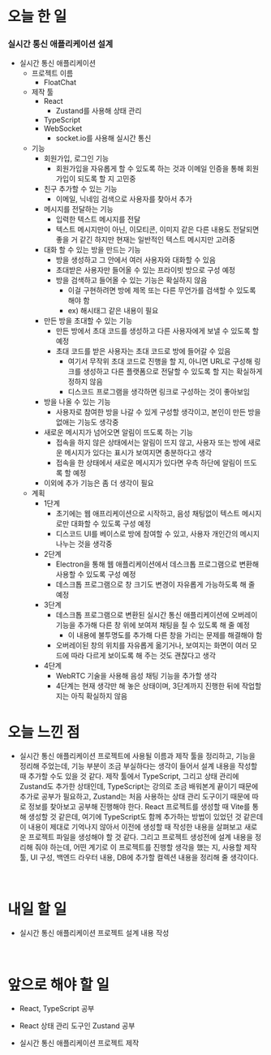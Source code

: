 # 오늘 한 일

### 실시간 통신 애플리케이션 설계

- 실시간 통신 애플리케이션
  - 프로젝트 이름
    - FloatChat
  - 제작 툴
    - React
      - Zustand를 사용해 상태 관리
    - TypeScript
    - WebSocket
      - socket.io를 사용해 실시간 통신
  - 기능
    - 회원가입, 로그인 기능
      - 회원가입을 자유롭게 할 수 있도록 하는 것과 이메일 인증을 통해 회원가입이 되도록 할 지 고민중
    - 친구 추가할 수 있는 기능
      - 이메일, 닉네임 검색으로 사용자를 찾아서 추가
    - 메시지를 전달하는 기능
      - 입력한 텍스트 메시지를 전달
      - 텍스트 메시지만이 아닌, 이모티콘, 이미지 같은 다른 내용도 전달되면 좋을 거 같긴 하지만 현재는 일반적인 텍스트 메시지만 고려중
    - 대화 할 수 있는 방을 만드는 기능
      - 방을 생성하고 그 안에서 여러 사용자와 대화할 수 있음
      - 초대받은 사용자만 들어올 수 있는 프라이빗 방으로 구성 예정
      - 방을 검색하고 들어올 수 있는 기능은 확실하지 않음
        - 이걸 구현하려면 방에 제목 또는 다른 무언가를 검색할 수 있도록 해야 함
        - ex) 해시태그 같은 내용이 필요
    - 만든 방을 초대할 수 있는 기능
      - 만든 방에서 초대 코드를 생성하고 다른 사용자에게 보낼 수 있도록 할 예정
      - 초대 코드를 받은 사용자는 초대 코드로 방에 들어갈 수 있음
        - 여기서 무작위 초대 코드로 진행을 할 지, 아니면 URL로 구성해 링크를 생성하고 다른 플랫폼으로 전달할 수 있도록 할 지는 확실하게 정하지 않음
        - 디스코드 프로그램을 생각하면 링크로 구성하는 것이 좋아보임
    - 방을 나올 수 있는 기능
      - 사용자로 참여한 방을 나갈 수 있게 구성할 생각이고, 본인이 만든 방을 없애는 기능도 생각중
    - 새로운 메시지가 넘어오면 알림이 뜨도록 하는 기능
      - 접속을 하지 않은 상태에서는 알림이 뜨지 않고, 사용자 또는 방에 새로운 메시지가 있다는 표시가 보여지면 충분하다고 생각
      - 접속을 한 상태에서 새로운 메시지가 있다면 우측 하단에 알림이 뜨도록 할 예정
    - 이외에 추가 기능은 좀 더 생각이 필요
  - 계획
    - 1단계
      - 초기에는 웹 애프리케이션으로 시작하고, 음성 채팅없이 텍스트 메시지로만 대화할 수 있도록 구성 예정
      - 디스코드 UI를 베이스로 방에 참여할 수 있고, 사용자 개인간의 메시지 나누는 것을 생각중
    - 2단계
      - Electron을 통해 웹 애플리케이션에서 데스크톱 프로그램으로 변환해 사용할 수 있도록 구성 예정
      - 데스크톱 프로그램으로 창 크기도 변경이 자유롭게 가능하도록 해 줄 예정
    - 3단계
      - 데스크톱 프로그램으로 변환된 실시간 통신 애플리케이션에 오버레이 기능을 추가해 다른 창 위에 보여져 채팅을 칠 수 있도록 해 줄 예정
        - 이 내용에 불투명도를 추가해 다른 창을 가리는 문제를 해결해야 함
      - 오버레이된 창의 위치를 자유롭게 옮기거나, 보여지는 화면이 여러 모드에 따라 다르게 보이도록 해 주는 것도 괜찮다고 생각
    - 4단계
      - WebRTC 기술을 사용해 음성 채팅 기능을 추가할 생각
      - 4단계는 현재 생각만 해 놓은 상태이며, 3단계까지 진행한 뒤에 작업할 지는 아직 확실하지 않음

# 오늘 느낀 점

- 실시간 통신 애플리케이션 프로젝트에 사용될 이름과 제작 툴을 정리하고, 기능을 정리해 주었는데, 기능 부분이 조금 부실하다는 생각이 들어서 설계 내용을 작성할 때 추가할 수도 있을 것 같다. 제작 툴에서 TypeScript, 그리고 상태 관리에 Zustand도 추가한 상태인데, TypeScript는 강의로 조금 배워본게 끝이기 때문에 추가로 공부가 필요하고, Zustand는 처음 사용하는 상태 관리 도구이기 때문에 따로 정보를 찾아보고 공부해 진행해야 한다. React 프로젝트를 생성할 때 Vite를 통해 생성할 것 같은데, 여기에 TypeScript도 함께 추가하는 방법이 있었던 것 같은데 이 내용이 제대로 기억나지 않아서 이전에 생성할 때 작성한 내용을 살펴보고 새로운 프로젝트 파일을 생성해야 할 것 같다. 그리고 프로젝트 생성전에 설계 내용을 정리해 줘야 하는데, 어떤 계기로 이 프로젝트를 진행할 생각을 했는 지, 사용할 제작 툴, UI 구성, 백엔드 라우터 내용, DB에 추가할 컬렉션 내용을 정리해 줄 생각이다.

<br />

# 내일 할 일

- 실시간 통신 애플리케이션 프로젝트 설계 내용 작성

<br />

# 앞으로 해야 할 일

- React, TypeScript 공부

- React 상태 관리 도구인 Zustand 공부

- 실시간 통신 애플리케이션 프로젝트 제작
